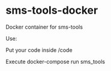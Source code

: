 # sms-tools-docker
Docker container for sms-tools

Use:

Put your code inside /code

Execute docker-compose run sms_tools
